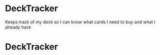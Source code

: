 # DeckTracker
Keeps track of my deck so I can know what cards I need to buy and what I already have
# DeckTracker

